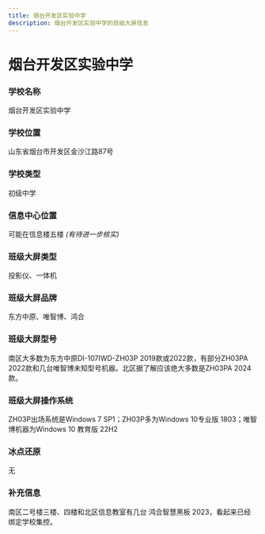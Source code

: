 ```yaml
---
title: 烟台开发区实验中学
description: 烟台开发区实验中学的班级大屏信息
---
```


# 烟台开发区实验中学

### 学校名称

烟台开发区实验中学

### 学校位置
山东省烟台市开发区金沙江路87号

### 学校类型

初级中学

### 信息中心位置

可能在信息楼五楼 _(有待进一步核实)_

### 班级大屏类型

投影仪、一体机

### 班级大屏品牌

东方中原、唯智博、鸿合

### 班级大屏型号

南区大多数为东方中原DI-107IWD-ZH03P 2019款或2022款，有部分ZH03PA 2022款和几台唯智博未知型号机器。北区据了解应该绝大多数是ZH03PA 2024款。

### 班级大屏操作系统

ZH03P出场系统是Windows 7 SP1；ZH03P多为Windows 10专业版 1803；唯智博机器为Windows 10 教育版 22H2

### 冰点还原

无

### 补充信息

南区二号楼三楼、四楼和北区信息教室有几台 鸿合智慧黑板 2023，看起来已经绑定学校集控。